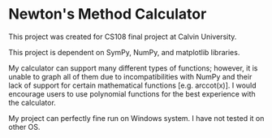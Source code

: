 # Newton's Method Calculator
This project was created for CS108 final project at Calvin University.

This project is dependent on SymPy, NumPy, and matplotlib libraries.

My calculator can support many different types of functions; however, it is unable to graph all of them due to incompatibilities with NumPy and their lack of support for certain mathematical functions [e.g. arccot(x)]. I would encourage users to use polynomial functions for the best experience with the calculator.

My project can perfectly fine run on Windows system. I have not tested it on other OS.
